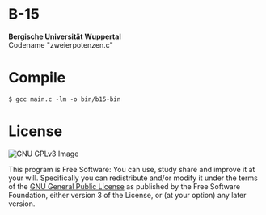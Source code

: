 # B-15
<b>Bergische Universität Wuppertal</b><br>
Codename "zweierpotenzen.c"

# Compile
```$ gcc main.c -lm -o bin/b15-bin```

# License
![GNU GPLv3 Image](https://www.gnu.org/graphics/gplv3-127x51.png)

This program is Free Software: You can use, study share and improve it at your
will. Specifically you can redistribute and/or modify it under the terms of the
[GNU General Public License](https://www.gnu.org/licenses/gpl.html) as
published by the Free Software Foundation, either version 3 of the License, or
(at your option) any later version.
